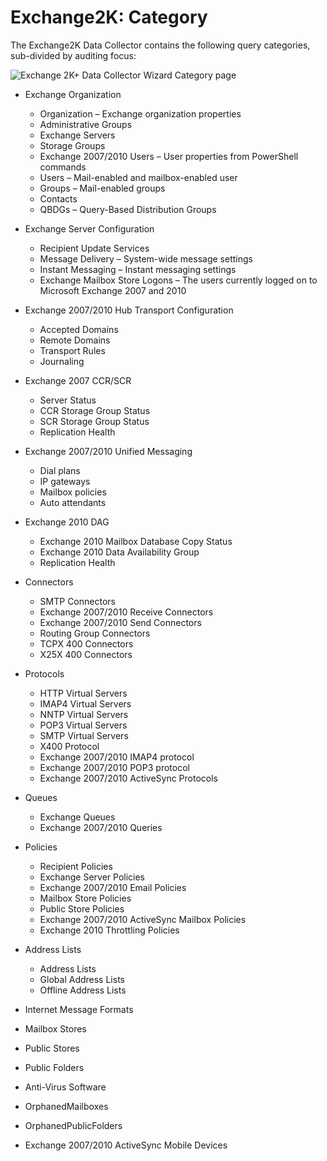 # Exchange2K: Category

The Exchange2K Data Collector contains the following query categories, sub-divided by auditing focus:

![Exchange 2K+ Data Collector Wizard Category page](/img/product_docs/accessanalyzer/accessanalyzer/enterpriseauditor/admin/datacollector/adinventory/category.png)

- Exchange Organization

  - Organization – Exchange organization properties
  - Administrative Groups
  - Exchange Servers
  - Storage Groups
  - Exchange 2007/2010 Users – User properties from PowerShell commands
  - Users – Mail-enabled and mailbox-enabled user
  - Groups – Mail-enabled groups
  - Contacts
  - QBDGs – Query-Based Distribution Groups
- Exchange Server Configuration

  - Recipient Update Services
  - Message Delivery – System-wide message settings
  - Instant Messaging – Instant messaging settings
  - Exchange Mailbox Store Logons – The users currently logged on to Microsoft Exchange 2007 and 2010
- Exchange 2007/2010 Hub Transport Configuration

  - Accepted Domains
  - Remote Domains
  - Transport Rules
  - Journaling
- Exchange 2007 CCR/SCR

  - Server Status
  - CCR Storage Group Status
  - SCR Storage Group Status
  - Replication Health
- Exchange 2007/2010 Unified Messaging

  - Dial plans
  - IP gateways
  - Mailbox policies
  - Auto attendants
- Exchange 2010 DAG

  - Exchange 2010 Mailbox Database Copy Status
  - Exchange 2010 Data Availability Group
  - Replication Health
- Connectors

  - SMTP Connectors
  - Exchange 2007/2010 Receive Connectors
  - Exchange 2007/2010 Send Connectors
  - Routing Group Connectors
  - TCPX 400 Connectors
  - X25X 400 Connectors
- Protocols

  - HTTP Virtual Servers
  - IMAP4 Virtual Servers
  - NNTP Virtual Servers
  - POP3 Virtual Servers
  - SMTP Virtual Servers
  - X400 Protocol
  - Exchange 2007/2010 IMAP4 protocol
  - Exchange 2007/2010 POP3 protocol
  - Exchange 2007/2010 ActiveSync Protocols
- Queues

  - Exchange Queues
  - Exchange 2007/2010 Queries
- Policies

  - Recipient Policies
  - Exchange Server Policies
  - Exchange 2007/2010 Email Policies
  - Mailbox Store Policies
  - Public Store Policies
  - Exchange 2007/2010 ActiveSync Mailbox Policies
  - Exchange 2010 Throttling Policies
- Address Lists

  - Address Lists
  - Global Address Lists
  - Offline Address Lists
- Internet Message Formats
- Mailbox Stores
- Public Stores
- Public Folders
- Anti-Virus Software
- OrphanedMailboxes
- OrphanedPublicFolders
- Exchange 2007/2010 ActiveSync Mobile Devices
